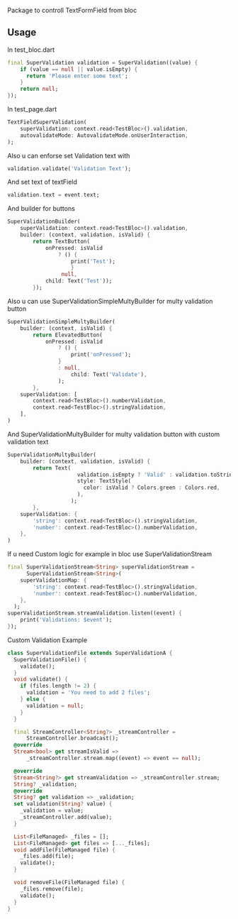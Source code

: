 Package to controll TextFormField from bloc

## Usage
In test_bloc.dart
```dart
final SuperValidation validation = SuperValidation((value) {
    if (value == null || value.isEmpty) {
      return 'Please enter some text';
    }
    return null;
});
```
In test_page.dart
```dart
TextFieldSuperValidation(
    superValidation: context.read<TestBloc>().validation,
    autovalidateMode: AutovalidateMode.onUserInteraction,
);
```
Also u can enforse set Validation text with

```dart
validation.validate('Validation Text');
```

And set text of textField
    
```dart
validation.text = event.text;
```

And builder for buttons
    
```dart
SuperValidationBuilder(
    superValidation: context.read<TestBloc>().validation,
    builder: (context, validation, isValid) {
        return TextButton(
            onPressed: isValid
                ? () {
                    print('Test');
                    }
                 null,
            child: Text('Test'));
        });
```

Also u can use SuperValidationSimpleMultyBuilder for multy validation button

```dart
SuperValidationSimpleMultyBuilder(
    builder: (context, isValid) {
        return ElevatedButton(
            onPressed: isValid
                ? () {
                    print('onPressed');
                }
                : null,
                    child: Text('Validate'),
                );
        },
    superValidation: [
        context.read<TestBloc>().numberValidation,
        context.read<TestBloc>().stringValidation,
    ],
)
```

And SuperValidationMultyBuilder for multy validation button with custom validation text

```dart
SuperValidationMultyBuilder(
    builder: (context, validation, isValid) {
        return Text(
                      validation.isEmpty ? 'Valid' : validation.toString(),
                      style: TextStyle(
                        color: isValid ? Colors.green : Colors.red,
                      ),
                    );
        },
    superValidation: {
        'string': context.read<TestBloc>().stringValidation,
        'number': context.read<TestBloc>().numberValidation,
    },
)
```

If u need Custom logic for example in bloc use SuperValidationStream<T>
```dart
final SuperValidationStream<String> superValidationStream =
      SuperValidationStream<String>(
    superValidationMap: {
        'string': context.read<TestBloc>().stringValidation,
        'number': context.read<TestBloc>().numberValidation,
    },
  );
superValidationStream.streamValidation.listen((event) {
    print('Validations: $event');
});
```

Custom Validation Example
```dart
class SuperValidationFile extends SuperValidationA {
  SuperValidationFile() {
    validate();
  }
  void validate() {
    if (files.length != 2) {
      validation = 'You need to add 2 files';
    } else {
      validation = null;
    }
  }

  final StreamController<String?> _streamController =
      StreamController.broadcast();
  @override
  Stream<bool> get streamIsValid =>
      _streamController.stream.map((event) => event == null);

  @override
  Stream<String?> get streamValidation => _streamController.stream;
  String? _validation;
  @override
  String? get validation => _validation;
  set validation(String? value) {
    _validation = value;
    _streamController.add(value);
  }

  List<FileManaged> _files = [];
  List<FileManaged> get files => [..._files];
  void addFile(FileManaged file) {
    _files.add(file);
    validate();
  }

  void removeFile(FileManaged file) {
    _files.remove(file);
    validate();
  }
}
```